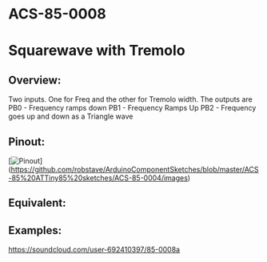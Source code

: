 # ACS-85-0008
Squarewave with Tremolo
==============

## Overview:

 Two inputs.  One for Freq and the other for Tremolo width.
 The outputs are
 PB0 - Frequency ramps down
 PB1 - Frequency Ramps Up
 PB2 - Frequency goes up and down as a Triangle wave

## Pinout:
[![Pinout](https://github.com/robstave/ArduinoComponentSketches/blob/master/ACS-85%20ATTiny85%20sketches/ACS-85-0008/images/ACS-85-0008.png)] (https://github.com/robstave/ArduinoComponentSketches/blob/master/ACS-85%20ATTiny85%20sketches/ACS-85-0004/images)

## Equivalent:

## Examples:

 https://soundcloud.com/user-692410397/85-0008a
